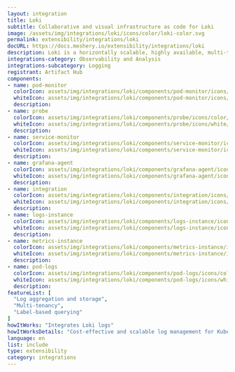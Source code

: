 ```yaml
---
layout: integration
title: Loki
subtitle: Collaborative and visual infrastructure as code for Loki
image: /assets/img/integrations/loki/icons/color/loki-color.svg
permalink: extensibility/integrations/loki
docURL: https://docs.meshery.io/extensibility/integrations/loki
description: Loki is a horizontally scalable, highly available, multi-tenant log aggregation system inspired by Prometheus. It is designed to be very cost effective and easy to operate. It does not index the contents of the logs, but rather a set of labels for each log stream.
integrations-category: Observability and Analysis
integrations-subcategory: Logging
registrant: Artifact Hub
components: 
- name: pod-monitor
  colorIcon: assets/img/integrations/loki/components/pod-monitor/icons/color/pod-monitor-color.svg
  whiteIcon: assets/img/integrations/loki/components/pod-monitor/icons/white/pod-monitor-white.svg
  description: 
- name: probe
  colorIcon: assets/img/integrations/loki/components/probe/icons/color/probe-color.svg
  whiteIcon: assets/img/integrations/loki/components/probe/icons/white/probe-white.svg
  description: 
- name: service-monitor
  colorIcon: assets/img/integrations/loki/components/service-monitor/icons/color/service-monitor-color.svg
  whiteIcon: assets/img/integrations/loki/components/service-monitor/icons/white/service-monitor-white.svg
  description: 
- name: grafana-agent
  colorIcon: assets/img/integrations/loki/components/grafana-agent/icons/color/grafana-agent-color.svg
  whiteIcon: assets/img/integrations/loki/components/grafana-agent/icons/white/grafana-agent-white.svg
  description: 
- name: integration
  colorIcon: assets/img/integrations/loki/components/integration/icons/color/integration-color.svg
  whiteIcon: assets/img/integrations/loki/components/integration/icons/white/integration-white.svg
  description: 
- name: logs-instance
  colorIcon: assets/img/integrations/loki/components/logs-instance/icons/color/logs-instance-color.svg
  whiteIcon: assets/img/integrations/loki/components/logs-instance/icons/white/logs-instance-white.svg
  description: 
- name: metrics-instance
  colorIcon: assets/img/integrations/loki/components/metrics-instance/icons/color/metrics-instance-color.svg
  whiteIcon: assets/img/integrations/loki/components/metrics-instance/icons/white/metrics-instance-white.svg
  description: 
- name: pod-logs
  colorIcon: assets/img/integrations/loki/components/pod-logs/icons/color/pod-logs-color.svg
  whiteIcon: assets/img/integrations/loki/components/pod-logs/icons/white/pod-logs-white.svg
  description: 
featureList: [
  "Log aggregation and storage",
  "Multi-tenancy",
  "Label-based querying"
]
howItWorks: "Integrates Loki logs"
howItWorksDetails: "Cost-effective and scalable log management for Kubernetes"
language: en
list: include
type: extensibility
category: integrations
---
```

